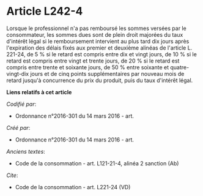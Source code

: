 # Article L242-4

Lorsque le professionnel n'a pas remboursé les sommes versées par le consommateur, les sommes dues sont de plein droit
majorées du taux d'intérêt légal si le remboursement intervient au plus tard dix jours après l'expiration des délais fixés
aux premier et deuxième alinéas de l'article L. 221-24, de 5 % si le retard est compris entre dix et vingt jours, de 10 % si
le retard est compris entre vingt et trente jours, de 20 % si le retard est compris entre trente et soixante jours, de 50 %
entre soixante et quatre-vingt-dix jours et de cinq points supplémentaires par nouveau mois de retard jusqu'à concurrence du
prix du produit, puis du taux d'intérêt légal.

**Liens relatifs à cet article**

_Codifié par_:

  - Ordonnance n°2016-301 du 14 mars 2016 - art.

_Créé par_:

  - Ordonnance n°2016-301 du 14 mars 2016 - art.

_Anciens textes_:

  - Code de la consommation - art. L121-21-4, alinéa 2 sanction (Ab)

_Cite_:

  - Code de la consommation - art. L221-24 (VD)
